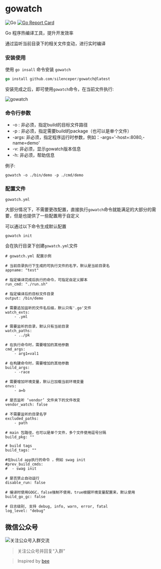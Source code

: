 # gowatch
![Go](https://github.com/silenceper/gowatch/workflows/Go/badge.svg)
[![Go Report Card](https://goreportcard.com/badge/github.com/silenceper/gowatch)](https://goreportcard.com/report/github.com/silenceper/gowatch)


Go 程序热编译工具，提升开发效率

通过监听当前目录下的相关文件变动，进行实时编译


### 安装使用
使用 `go insall` 命令安装 `gowatch`

```go
go install github.com/silenceper/gowatch@latest
```

安装完成之后，即可使用`gowatch`命令，在当前文件执行:

![gowatch](./screenshot/gowatch.png)


### 命令行参数

- -o : 非必须，指定build的目标文件路径
- -p : 非必须，指定需要build的package（也可以是单个文件）
- -args: 非必须，指定程序运行时参数，例如：-args='-host=:8080,-name=demo'
- -v: 非必须，显示gowatch版本信息
- -h: 非必须，帮助信息

例子:

`gowatch -o ./bin/demo -p ./cmd/demo`

### 配置文件
`gowatch.yml`

大部分情况下，不需要更改配置，直接执行`gowatch`命令就能满足的大部分的需要，但是也提供了一些配置用于自定义

可以通过以下命令生成默认配置
```
gowatch init
```
会在执行目录下创建`gowatch.yml`文件
```
# gowatch.yml 配置示例

# 当前目录执行下生成的可执行文件的名字，默认是当前目录名
appname: "test"

# 指定编译完成后执行的命令，可指定自定义脚本
run_cmd: "./run.sh"

# 指定编译后的目标文件目录
output: /bin/demo

# 需要追加监听的文件名后缀，默认只有'.go'文件
watch_exts:
    - .yml

# 需要监听的目录，默认只有当前目录
watch_paths:
    - ../pk

# 在执行命令时，需要增加的其他参数
cmd_args:
    - arg1=val1

# 在构建命令时，需要增加的其他参数
build_args:
    - -race

# 需要增加环境变量，默认已加载当前环境变量
envs:
    - a=b

# 是否监听 ‘vendor’ 文件夹下的文件改变
vendor_watch: false

# 不需要监听的目录名字
excluded_paths:
    - path

# main 包路径，也可以是单个文件，多个文件使用逗号分隔
build_pkg: ""

# build tags
build_tags: ""

#在build app执行的命令 ，例如 swag init	
#prev_build_cmds:	
#  - swag init

# 是否禁止自动运行
disable_run: false

# 编译时使用GOGC，false强制不使用，true根据环境变量配置来，默认使用
build_go_gc: false

# 日志级别, 支持 debug, info, warn, error, fatal
log_level: "debug"

```


## 微信公众号
![关注公众号入群交流](https://silenceper.oss-cn-beijing.aliyuncs.com/qrcode/qr_code_study_program_258.jpg)
>关注公众号并回复“入群”


>Inspired by [bee](https://github.com/beego/bee)

